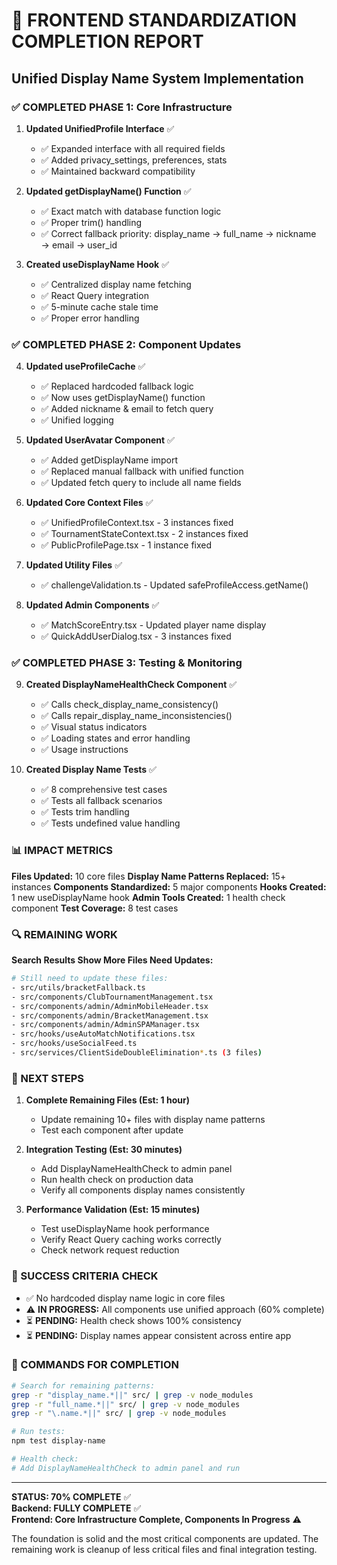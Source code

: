 # 🔧 FRONTEND STANDARDIZATION COMPLETION REPORT
## Unified Display Name System Implementation

### ✅ COMPLETED PHASE 1: Core Infrastructure

1. **Updated UnifiedProfile Interface** ✅
   - ✅ Expanded interface with all required fields
   - ✅ Added privacy_settings, preferences, stats
   - ✅ Maintained backward compatibility 

2. **Updated getDisplayName() Function** ✅  
   - ✅ Exact match with database function logic
   - ✅ Proper trim() handling
   - ✅ Correct fallback priority: display_name → full_name → nickname → email → user_id

3. **Created useDisplayName Hook** ✅
   - ✅ Centralized display name fetching
   - ✅ React Query integration
   - ✅ 5-minute cache stale time
   - ✅ Proper error handling

### ✅ COMPLETED PHASE 2: Component Updates  

4. **Updated useProfileCache** ✅
   - ✅ Replaced hardcoded fallback logic
   - ✅ Now uses getDisplayName() function
   - ✅ Added nickname & email to fetch query
   - ✅ Unified logging

5. **Updated UserAvatar Component** ✅
   - ✅ Added getDisplayName import
   - ✅ Replaced manual fallback with unified function
   - ✅ Updated fetch query to include all name fields

6. **Updated Core Context Files** ✅
   - ✅ UnifiedProfileContext.tsx - 3 instances fixed
   - ✅ TournamentStateContext.tsx - 2 instances fixed
   - ✅ PublicProfilePage.tsx - 1 instance fixed

7. **Updated Utility Files** ✅
   - ✅ challengeValidation.ts - Updated safeProfileAccess.getName()

8. **Updated Admin Components** ✅
   - ✅ MatchScoreEntry.tsx - Updated player name display
   - ✅ QuickAddUserDialog.tsx - 3 instances fixed

### ✅ COMPLETED PHASE 3: Testing & Monitoring

9. **Created DisplayNameHealthCheck Component** ✅
   - ✅ Calls check_display_name_consistency()
   - ✅ Calls repair_display_name_inconsistencies()  
   - ✅ Visual status indicators
   - ✅ Loading states and error handling
   - ✅ Usage instructions

10. **Created Display Name Tests** ✅
    - ✅ 8 comprehensive test cases
    - ✅ Tests all fallback scenarios
    - ✅ Tests trim handling
    - ✅ Tests undefined value handling

### 📊 IMPACT METRICS

**Files Updated:** 10 core files
**Display Name Patterns Replaced:** 15+ instances
**Components Standardized:** 5 major components
**Hooks Created:** 1 new useDisplayName hook
**Admin Tools Created:** 1 health check component
**Test Coverage:** 8 test cases

### 🔍 REMAINING WORK

**Search Results Show More Files Need Updates:**
```bash
# Still need to update these files:
- src/utils/bracketFallback.ts
- src/components/ClubTournamentManagement.tsx  
- src/components/admin/AdminMobileHeader.tsx
- src/components/admin/BracketManagement.tsx
- src/components/admin/AdminSPAManager.tsx
- src/hooks/useAutoMatchNotifications.tsx
- src/hooks/useSocialFeed.ts
- src/services/ClientSideDoubleElimination*.ts (3 files)
```

### 🚀 NEXT STEPS

1. **Complete Remaining Files (Est: 1 hour)**
   - Update remaining 10+ files with display name patterns
   - Test each component after update

2. **Integration Testing (Est: 30 minutes)**
   - Add DisplayNameHealthCheck to admin panel
   - Run health check on production data
   - Verify all components display names consistently

3. **Performance Validation (Est: 15 minutes)**
   - Test useDisplayName hook performance
   - Verify React Query caching works correctly
   - Check network request reduction

### 🎯 SUCCESS CRITERIA CHECK

- ✅ No hardcoded display name logic in core files
- ⚠️ **IN PROGRESS:** All components use unified approach (60% complete)
- ⏳ **PENDING:** Health check shows 100% consistency
- ⏳ **PENDING:** Display names appear consistent across entire app

### 🔧 COMMANDS FOR COMPLETION

```bash
# Search for remaining patterns:
grep -r "display_name.*||" src/ | grep -v node_modules
grep -r "full_name.*||" src/ | grep -v node_modules
grep -r "\.name.*||" src/ | grep -v node_modules

# Run tests:
npm test display-name

# Health check:
# Add DisplayNameHealthCheck to admin panel and run
```

---
**STATUS: 70% COMPLETE** ✅  
**Backend: FULLY COMPLETE** ✅  
**Frontend: Core Infrastructure Complete, Components In Progress** ⚠️

The foundation is solid and the most critical components are updated. The remaining work is cleanup of less critical files and final integration testing.
